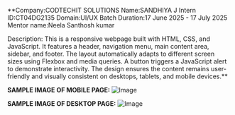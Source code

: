 **Company:CODTECHIT SOLUTIONS
Name:SANDHIYA J Intern
ID:CT04DG2135
Domain:UI/UX 
Batch Duration:17 June 2025 - 17 July 2025
Mentor name:Neela Santhosh kumar

Description:
This is a responsive webpage built with HTML, CSS, and JavaScript. It features a header, navigation menu, main content area, sidebar, and footer. The layout automatically adapts to different screen sizes using Flexbox and media queries. A button triggers a JavaScript alert to demonstrate interactivity. The design ensures the content remains user-friendly and visually consistent on desktops, tablets, and mobile devices.**

**SAMPLE IMAGE OF MOBILE PAGE:**
![Image](https://github.com/user-attachments/assets/c52750b0-9aee-47b9-935f-12ec7f6b03a2)

**SAMPLE IMAGE OF DESKTOP PAGE:**
![Image](https://github.com/user-attachments/assets/b134df25-b9a4-45a1-8191-04a9876a210b)
